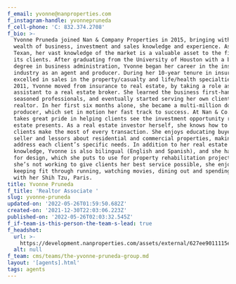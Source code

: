 ```yaml
---
f_email: yvonne@nanproperties.com
f_instagram-handle: yvonnepruneda
f_cell-phone: 'C: 832.374.2708'
f_bio: >-
  Yvonne Pruneda joined Nan & Company Properties in 2015, bringing with her a
  wealth of business, investment and sales knowledge and experience. As a native
  Texan, her vast knowledge of the market is a valuable asset to the firm and
  its clients. After graduating from the University of Houston with a bachelor’s
  degree in business administration, Yvonne began her career in the insurance
  industry as an agent and producer. During her 10-year tenure in insurance, she
  excelled in sales in the property/casualty and life/health specialties. In
  2011, Yvonne moved from insurance to real estate, by taking a role as an
  assistant to a real estate broker. She learned the business first-hand from
  seasoned professionals, and eventually started serving her own clients as a
  realtor. In her first six months alone, she became a multi-million dollar
  producer, which set in motion her fast track to success. At Nan & Co., Yvonne
  takes great pride in helping clients see the investment opportunity real
  estate presents. As a real estate investor herself, she knows how to help
  clients make the most of every transaction. She enjoys educating buyers,
  seller and lessors about residential and commercial properties, making sure to
  address each client’s specific needs. In addition to her real estate
  knowledge, Yvonne is also bilingual (English and Spanish), and she has an eye
  for design, which she puts to use for property rehabilitation projects. When
  she’s not working to give clients her best service possible, she enjoys
  keeping fit through running, watching movies, dining out and spending time
  with her Shih Tzu, Paris.
title: Yvonne Pruneda
f_title: 'Realtor Associate '
slug: yvonne-pruneda
updated-on: '2022-05-26T01:59:50.682Z'
created-on: '2021-12-30T22:03:06.223Z'
published-on: '2022-05-26T02:03:32.545Z'
f_if-team-is-this-person-the-team-s-lead: true
f_headshot:
  url: >-
    https://development.nanproperties.com/assets/external/627ee9011115e6e34034abfe_optimized_663d59c5c95b9064e84d75c7e9820e89.jpeg
  alt: null
f_team: cms/teams/the-yvonne-pruneda-group.md
layout: '[agents].html'
tags: agents
---
```



